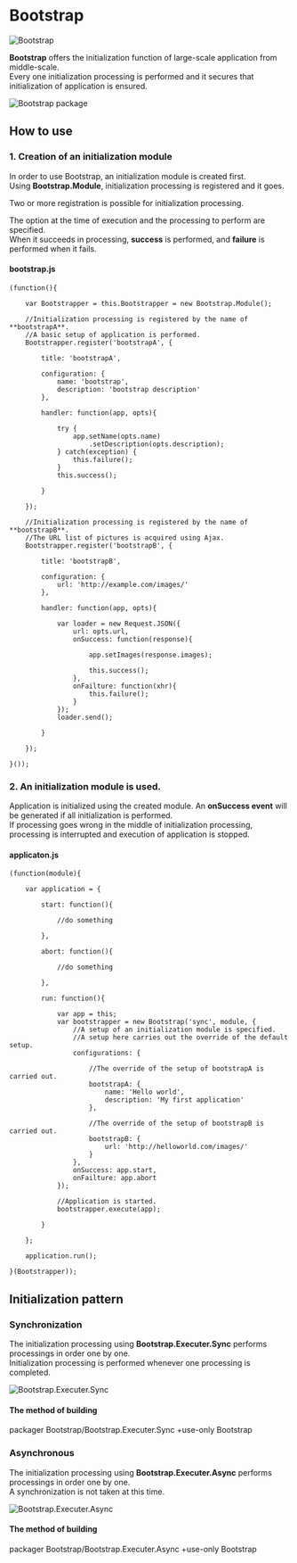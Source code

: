 
Bootstrap
====================================

![Bootstrap](http://holyshared.github.com/Bootstrap/images/logo.jpg "Bootstrap")

**Bootstrap** offers the initialization function of large-scale application from middle-scale.  
Every one initialization processing is performed and it secures that initialization of application is ensured. 

![Bootstrap package](http://holyshared.github.com/Bootstrap/images/package_image.jpg "Bootstrap package")


How to use
------------------------------------------------------------------------

### 1. Creation of an initialization module

In order to use Bootstrap, an initialization module is created first.  
Using **Bootstrap.Module**, initialization processing is registered and it goes.  

Two or more registration is possible for initialization processing.  

The option at the time of execution and the processing to perform are specified.  
When it succeeds in processing, **success** is performed, and **failure** is performed when it fails.  


#### bootstrap.js

    (function(){

        var Bootstrapper = this.Bootstrapper = new Bootstrap.Module();

        //Initialization processing is registered by the name of **bootstrapA**. 
        //A basic setup of application is performed.
        Bootstrapper.register('bootstrapA', {

			title: 'bootstrapA',

            configuration: {
                name: 'bootstrap',
                description: 'bootstrap description'
            },

            handler: function(app, opts){

                try {
                    app.setName(opts.name)
                        .setDescription(opts.description);
                } catch(exception) {
                    this.failure();
                }
                this.success();

            }

        });

        //Initialization processing is registered by the name of **bootstrapB**. 
        //The URL list of pictures is acquired using Ajax. 
        Bootstrapper.register('bootstrapB', {

			title: 'bootstrapB',

            configuration: {
                url: 'http://example.com/images/'
            },

            handler: function(app, opts){

                var loader = new Request.JSON({
                    url: opts.url,
                    onSuccess: function(response){

                        app.setImages(response.images);

                        this.success();
                    },
                    onFailture: function(xhr){
                        this.failure();
                    }
                });
                loader.send();

            }

        });

    }());


### 2. An initialization module is used.

Application is initialized using the created module.
An **onSuccess event** will be generated if all initialization is performed.  
If processing goes wrong in the middle of initialization processing, processing is interrupted and execution of application is stopped.

#### applicaton.js

    (function(module){

        var application = {

            start: function(){

                //do something

            },

            abort: function(){

                //do something

            },

            run: function(){

                var app = this;
                var bootstrapper = new Bootstrap('sync', module, {
                    //A setup of an initialization module is specified.
                    //A setup here carries out the override of the default setup.
                    configurations: {

                        //The override of the setup of bootstrapA is carried out.
                        bootstrapA: {
                            name: 'Hello world',
                            description: 'My first application'
                        },

                        //The override of the setup of bootstrapB is carried out.
                        bootstrapB: {
                            url: 'http://helloworld.com/images/'
                        }
                    },
                    onSuccess: app.start,
                    onFailture: app.abort
                });

                //Application is started.
                bootstrapper.execute(app);

            }

        };

        application.run();

    }(Bootstrapper));





Initialization pattern
------------------------------------------------------------------------

### Synchronization

The initialization processing using **Bootstrap.Executer.Sync** performs processings in order one by one.  
Initialization processing is performed whenever one processing is completed.

![Bootstrap.Executer.Sync](http://holyshared.github.com/Bootstrap/images/bootstrap_sync_flow.jpg "Bootstrap.Executer.Sync")


#### The method of building 

packager Bootstrap/Bootstrap.Executer.Sync +use-only Bootstrap


### Asynchronous

The initialization processing using **Bootstrap.Executer.Async** performs processings in order one by one.  
A synchronization is not taken at this time.

![Bootstrap.Executer.Async](http://holyshared.github.com/Bootstrap/images/bootstrap_async_flow.jpg "Bootstrap.Executer.Async")


#### The method of building 

packager Bootstrap/Bootstrap.Executer.Async +use-only Bootstrap

